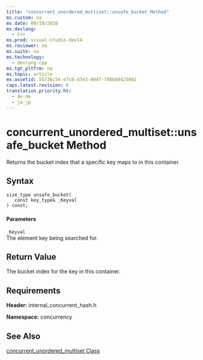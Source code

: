 ```yaml
---
title: "concurrent_unordered_multiset::unsafe_bucket Method"
ms.custom: na
ms.date: 09/19/2016
ms.devlang: 
  - C++
ms.prod: visual-studio-dev14
ms.reviewer: na
ms.suite: na
ms.technology: 
  - devlang-cpp
ms.tgt_pltfrm: na
ms.topic: article
ms.assetid: 55736c54-e7c8-47e3-8947-780bd4425002
caps.latest.revision: 6
translation.priority.ht: 
  - de-de
  - ja-jp
---
```

# concurrent_unordered_multiset::unsafe_bucket Method
Returns the bucket index that a specific key maps to in this container.  
  
## Syntax  
  
```  
size_type unsafe_bucket(  
   const key_type& _Keyval  
) const;  
```  
  
#### Parameters  
 `_Keyval`  
 The element key being searched for.  
  
## Return Value  
 The bucket index for the key in this container.  
  
## Requirements  
 **Header:** internal_concurrent_hash.h  
  
 **Namespace:** concurrency  
  
## See Also  
 [concurrent_unordered_multiset Class](../vs140/concurrent_unordered_multiset-Class.md)